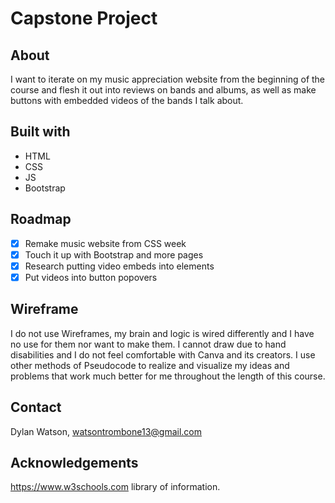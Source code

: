 # Capstone Project

## About

I want to iterate on my music appreciation website from the beginning of the course and flesh it out into reviews on bands and albums, as well as make buttons with embedded videos of the bands I talk about.

## Built with
* HTML
* CSS
* JS
* Bootstrap
  
## Roadmap
- [X] Remake music website from CSS week
- [X] Touch it up with Bootstrap and more pages
- [X] Research putting video embeds into elements
- [X] Put videos into button popovers

## Wireframe
I do not use Wireframes, my brain and logic is wired differently and I have no use for them nor want to make them. I cannot draw due to hand disabilities and I do not feel comfortable with Canva and its creators. I use other methods of Pseudocode to realize and visualize my ideas and problems that work much better for me throughout the length of this course.

## Contact
Dylan Watson, watsontrombone13@gmail.com

## Acknowledgements

https://www.w3schools.com library of information.

